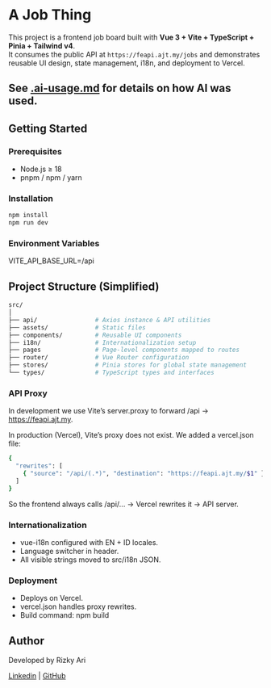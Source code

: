# A Job Thing

This project is a frontend job board built with **Vue 3 + Vite + TypeScript + Pinia + Tailwind v4**.  
It consumes the public API at `https://feapi.ajt.my/jobs` and demonstrates reusable UI design, state management, i18n, and deployment to Vercel.

See [.ai-usage.md](./.ai-usage.md) for details on how AI was used.
---

## Getting Started

### Prerequisites
- Node.js ≥ 18
- pnpm / npm / yarn

### Installation
```bash
npm install
npm run dev
```

### Environment Variables
VITE_API_BASE_URL=/api

## Project Structure (Simplified)

```bash
src/
│
├── api/                # Axios instance & API utilities
├── assets/             # Static files
├── components/         # Reusable UI components
├── i18n/               # Internationalization setup
├── pages               # Page-level components mapped to routes
├── router/             # Vue Router configuration
├── stores/             # Pinia stores for global state management
└── types/              # TypeScript types and interfaces

```

### API Proxy
In development we use Vite’s server.proxy to forward /api → https://feapi.ajt.my.

In production (Vercel), Vite’s proxy does not exist.
We added a vercel.json file:

```bash
{
  "rewrites": [
    { "source": "/api/(.*)", "destination": "https://feapi.ajt.my/$1" }
  ]
}
```
So the frontend always calls /api/... → Vercel rewrites it → API server.

### Internationalization
- vue-i18n configured with EN + ID locales.
- Language switcher in header.
- All visible strings moved to src/i18n JSON.

### Deployment
- Deploys on Vercel.
- vercel.json handles proxy rewrites.
- Build command: npm build

## Author

Developed by Rizky Ari

[Linkedin](https://www.linkedin.com/in/rizkyarihar/) | [GitHub](https://github.com/rizkyari)